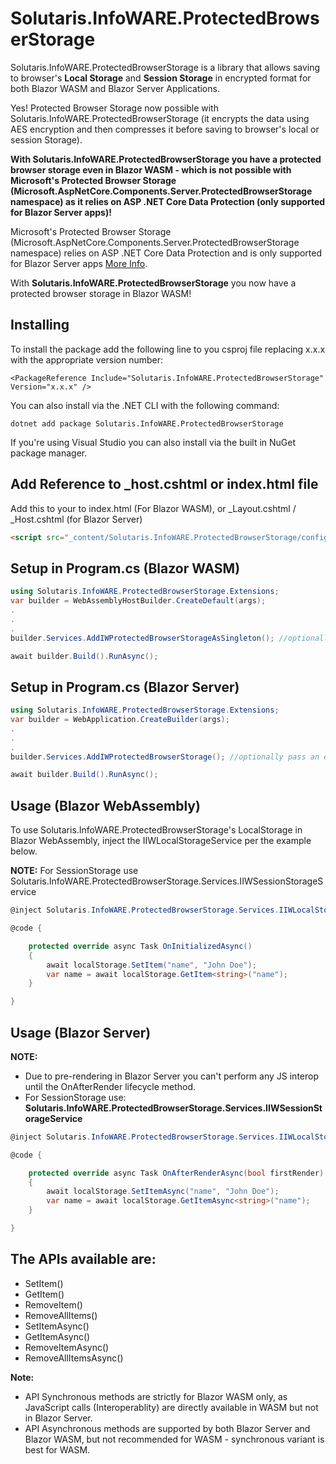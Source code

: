 ﻿# Solutaris.InfoWARE.ProtectedBrowserStorage
Solutaris.InfoWARE.ProtectedBrowserStorage is a library that allows saving to browser's **Local Storage** and **Session Storage** in encrypted format for both Blazor WASM and Blazor Server Applications.

Yes! Protected Browser Storage now possible with Solutaris.InfoWARE.ProtectedBrowserStorage (it encrypts the data using AES encryption and then compresses it before saving to browser's local or session Storage).

**With Solutaris.InfoWARE.ProtectedBrowserStorage you have a protected browser storage even in Blazor WASM - which is not possible with Microsoft's Protected Browser Storage (Microsoft.AspNetCore.Components.Server.ProtectedBrowserStorage namespace) as it relies on ASP .NET Core Data Protection (only supported for Blazor Server apps)!**
		
Microsoft's Protected Browser Storage (Microsoft.AspNetCore.Components.Server.ProtectedBrowserStorage namespace) relies on ASP .NET Core Data Protection and is only supported for Blazor Server apps [More Info](https://docs.microsoft.com/en-us/aspnet/core/blazor/state-management?view=aspnetcore-6.0&pivots=webassembly).

With **Solutaris.InfoWARE.ProtectedBrowserStorage** you now have a protected browser storage in Blazor WASM!

## Installing

To install the package add the following line to you csproj file replacing x.x.x with the appropriate version number:

```
<PackageReference Include="Solutaris.InfoWARE.ProtectedBrowserStorage" Version="x.x.x" />
```

You can also install via the .NET CLI with the following command:

```
dotnet add package Solutaris.InfoWARE.ProtectedBrowserStorage
```

If you're using Visual Studio you can also install via the built in NuGet package manager.


## Add Reference to _host.cshtml or index.html file
Add this to your to index.html (For Blazor WASM), or _Layout.cshtml / _Host.cshtml (for Blazor Server)
```html
<script src="_content/Solutaris.InfoWARE.ProtectedBrowserStorage/config.js"></script>
```

## Setup in Program.cs (Blazor WASM)
```csharp
using Solutaris.InfoWARE.ProtectedBrowserStorage.Extensions;
var builder = WebAssemblyHostBuilder.CreateDefault(args);
.
.
.
builder.Services.AddIWProtectedBrowserStorageAsSingleton(); //optionally pass an encryption key (as string)

await builder.Build().RunAsync();
```


## Setup in Program.cs (Blazor Server)
```csharp
using Solutaris.InfoWARE.ProtectedBrowserStorage.Extensions;
var builder = WebApplication.CreateBuilder(args);
.
.
.
builder.Services.AddIWProtectedBrowserStorage(); //optionally pass an encryption key (as string)

await builder.Build().RunAsync();
```

## Usage (Blazor WebAssembly)
To use Solutaris.InfoWARE.ProtectedBrowserStorage's LocalStorage  in Blazor WebAssembly, inject the IIWLocalStorageService per the example below.

**NOTE:** For SessionStorage use Solutaris.InfoWARE.ProtectedBrowserStorage.Services.IIWSessionStorageService

```csharp
@inject Solutaris.InfoWARE.ProtectedBrowserStorage.Services.IIWLocalStorageService localStorage

@code {

    protected override async Task OnInitializedAsync()
    {
        await localStorage.SetItem("name", "John Doe");
        var name = await localStorage.GetItem<string>("name");
    }

}
```

## Usage (Blazor Server)
**NOTE:** 
- Due to pre-rendering in Blazor Server you can't perform any JS interop until the OnAfterRender lifecycle method.
- For SessionStorage use: **Solutaris.InfoWARE.ProtectedBrowserStorage.Services.IIWSessionStorageService**

```csharp
@inject Solutaris.InfoWARE.ProtectedBrowserStorage.Services.IIWLocalStorageService localStorage

@code {

    protected override async Task OnAfterRenderAsync(bool firstRender)
    {
        await localStorage.SetItemAsync("name", "John Doe");
        var name = await localStorage.GetItemAsync<string>("name");
    }

}
```

## The APIs available are:

- SetItem()
- GetItem()
- RemoveItem()
- RemoveAllItems()
- SetItemAsync()
- GetItemAsync()
- RemoveItemAsync()
- RemoveAllItemsAsync()

**Note:** 
- API Synchronous methods are strictly for Blazor WASM only, as JavaScript calls (Interoperablity) are directly available in WASM but not in Blazor Server.  
- API Asynchronous methods are supported by both Blazor Server and Blazor WASM, but not recommended for WASM - synchronous variant is best for WASM.